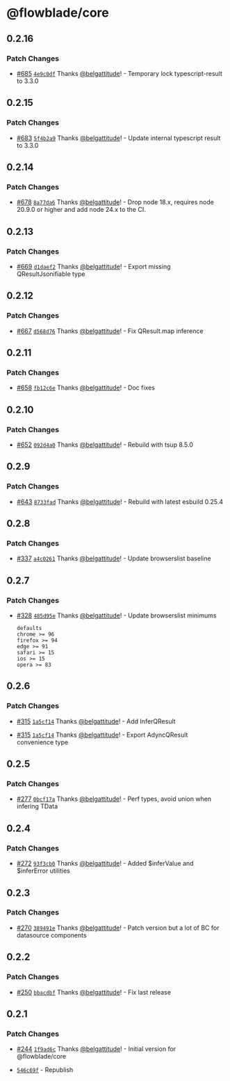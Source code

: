 # @flowblade/core

## 0.2.16

### Patch Changes

- [#685](https://github.com/belgattitude/flowblade/pull/685) [`4e9c0df`](https://github.com/belgattitude/flowblade/commit/4e9c0dfedd695d6a27df99f17318029bf298a7cb) Thanks [@belgattitude](https://github.com/belgattitude)! - Temporary lock typescript-result to 3.3.0

## 0.2.15

### Patch Changes

- [#683](https://github.com/belgattitude/flowblade/pull/683) [`5f4b2a9`](https://github.com/belgattitude/flowblade/commit/5f4b2a9cda5521bd03d569d0cf6af7c015baa92e) Thanks [@belgattitude](https://github.com/belgattitude)! - Update internal typescript result to 3.3.0

## 0.2.14

### Patch Changes

- [#678](https://github.com/belgattitude/flowblade/pull/678) [`8a77da6`](https://github.com/belgattitude/flowblade/commit/8a77da6a2e12880e5655c3efdd7185822c99589a) Thanks [@belgattitude](https://github.com/belgattitude)! - Drop node 18.x, requires node 20.9.0 or higher and add node 24.x to the CI.

## 0.2.13

### Patch Changes

- [#669](https://github.com/belgattitude/flowblade/pull/669) [`d1daef2`](https://github.com/belgattitude/flowblade/commit/d1daef252b3761d6ad39ea4cc5e4313e2e73e393) Thanks [@belgattitude](https://github.com/belgattitude)! - Export missing QResultJsonifiable type

## 0.2.12

### Patch Changes

- [#667](https://github.com/belgattitude/flowblade/pull/667) [`d568d76`](https://github.com/belgattitude/flowblade/commit/d568d76e104ad656c96638228089a036aaf9b7a8) Thanks [@belgattitude](https://github.com/belgattitude)! - Fix QResult.map inference

## 0.2.11

### Patch Changes

- [#658](https://github.com/belgattitude/flowblade/pull/658) [`fb12c6e`](https://github.com/belgattitude/flowblade/commit/fb12c6ef77f87df6aea105018ecd19d1e77e52fc) Thanks [@belgattitude](https://github.com/belgattitude)! - Doc fixes

## 0.2.10

### Patch Changes

- [#652](https://github.com/belgattitude/flowblade/pull/652) [`092d4a0`](https://github.com/belgattitude/flowblade/commit/092d4a055202723520ad49c507b2b66fac7739e3) Thanks [@belgattitude](https://github.com/belgattitude)! - Rebuild with tsup 8.5.0

## 0.2.9

### Patch Changes

- [#643](https://github.com/belgattitude/flowblade/pull/643) [`8733fad`](https://github.com/belgattitude/flowblade/commit/8733fada4a93582e499f5533755a033af2bc49f7) Thanks [@belgattitude](https://github.com/belgattitude)! - Rebuild with latest esbuild 0.25.4

## 0.2.8

### Patch Changes

- [#337](https://github.com/belgattitude/flowblade/pull/337) [`a4c0261`](https://github.com/belgattitude/flowblade/commit/a4c02616b082b244fc095ff97086a40f15545019) Thanks [@belgattitude](https://github.com/belgattitude)! - Update browserslist baseline

## 0.2.7

### Patch Changes

- [#328](https://github.com/belgattitude/flowblade/pull/328) [`485d95e`](https://github.com/belgattitude/flowblade/commit/485d95ee70b6af2a9ce32ee42420cd1cf8fbdd19) Thanks [@belgattitude](https://github.com/belgattitude)! - Update browserslist minimums

  ```
  defaults
  chrome >= 96
  firefox >= 94
  edge >= 91
  safari >= 15
  ios >= 15
  opera >= 83
  ```

## 0.2.6

### Patch Changes

- [#315](https://github.com/belgattitude/flowblade/pull/315) [`1a5cf14`](https://github.com/belgattitude/flowblade/commit/1a5cf14e3db80e086301cf588c5c49a3076ec8af) Thanks [@belgattitude](https://github.com/belgattitude)! - Add InferQResult

- [#315](https://github.com/belgattitude/flowblade/pull/315) [`1a5cf14`](https://github.com/belgattitude/flowblade/commit/1a5cf14e3db80e086301cf588c5c49a3076ec8af) Thanks [@belgattitude](https://github.com/belgattitude)! - Export AdyncQResult convenience type

## 0.2.5

### Patch Changes

- [#277](https://github.com/belgattitude/flowblade/pull/277) [`0bcf17a`](https://github.com/belgattitude/flowblade/commit/0bcf17a9eff68ad6b6eebbbb6a36354ed3f5abe4) Thanks [@belgattitude](https://github.com/belgattitude)! - Perf types, avoid union when infering TData

## 0.2.4

### Patch Changes

- [#272](https://github.com/belgattitude/flowblade/pull/272) [`93f3cb0`](https://github.com/belgattitude/flowblade/commit/93f3cb07c44a37ce608720bd7dd28200a1e2d790) Thanks [@belgattitude](https://github.com/belgattitude)! - Added $inferValue and $inferError utilities

## 0.2.3

### Patch Changes

- [#270](https://github.com/belgattitude/flowblade/pull/270) [`389491e`](https://github.com/belgattitude/flowblade/commit/389491e37a918d441ac574aac3ebb0700ba02d79) Thanks [@belgattitude](https://github.com/belgattitude)! - Patch version but a lot of BC for datasource components

## 0.2.2

### Patch Changes

- [#250](https://github.com/belgattitude/flowblade/pull/250) [`bbacdbf`](https://github.com/belgattitude/flowblade/commit/bbacdbff458c079df721db6241c3ff042c1c0e16) Thanks [@belgattitude](https://github.com/belgattitude)! - Fix last release

## 0.2.1

### Patch Changes

- [#244](https://github.com/belgattitude/flowblade/pull/244) [`1f9ad6c`](https://github.com/belgattitude/flowblade/commit/1f9ad6cb5ba87a4299066a41af383e74865c6a3b) Thanks [@belgattitude](https://github.com/belgattitude)! - Initial version for @flowblade/core

- [`546c69f`](https://github.com/belgattitude/flowblade/commit/546c69f7d52aa28ca0386b8076abc4ddd531afbb) - Republish
